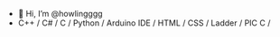 - 👋 Hi, I’m @howlingggg
- C++ / C# / C / Python / Arduino IDE / HTML / CSS / Ladder / PIC C / 

<!---
howlingggg/howlingggg is a ✨ special ✨ repository because its `README.md` (this file) appears on your GitHub profile.
You can click the Preview link to take a look at your changes.
--->
